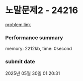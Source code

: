 # 노말문제2 - 24216 

[problem link](https://bunny-sung-level-qa.dev-k8s.goorm.io/exam/ex_zDrwf_1674461243225/노말문제2/quiz/1) 

### Performance summary

memory: 2212kb, time: 0second

### submit date

2025년 05월 30일 01:20:31

